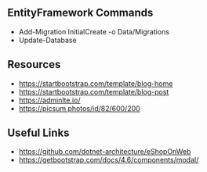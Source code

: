 ## EntityFramework Commands
* Add-Migration InitialCreate -o Data/Migrations
* Update-Database

## Resources

* https://startbootstrap.com/template/blog-home
* https://startbootstrap.com/template/blog-post
* https://adminlte.io/
* https://picsum.photos/id/82/600/200

## Useful Links

* https://github.com/dotnet-architecture/eShopOnWeb
* https://getbootstrap.com/docs/4.6/components/modal/